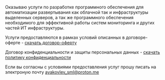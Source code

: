 Оказываю услуги по разработке программного обеспечения для автоматизации развертывания как облачной так и инфраструктуры выделенных серверов, а так же программного обеспечения необходимого для эффективной работы систем мониторинга и других частей ИТ инфраструктуры.

Услуги предоставляются в рамках условий описанных в договоре-оферте - [скачать договор-оферту](https://github.com/sybertuk/sybertuk.github.io/files/14628519/-.pdf)

Договор конфиденциальности и защиты персональных данных - [скачать политику конфиденциальности](https://github.com/sybertuk/sybertuk.github.io/files/14628394/default.pdf)

Если вы согласны с условиями предоставления услуг прошу писать на электроную почту ayakovlev_sml@proton.me 
